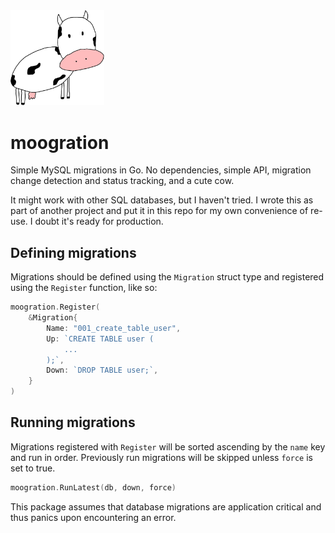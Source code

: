 <img src="https://github.com/nate-anderson/moogration/blob/master/moo.jpg" width="150" alt="Moo the database cow">

# moogration
Simple MySQL migrations in Go. No dependencies, simple API, migration change detection and
status tracking, and a cute cow.

It might work with other SQL databases, but I haven't tried. I wrote this as part of another
project and put it in this repo for my own convenience of re-use. I doubt it's ready for
production.

## Defining migrations
Migrations should be defined using the `Migration` struct type and registered using the 
`Register` function, like so:

```go
moogration.Register(
    &Migration{
		Name: "001_create_table_user",
		Up: `CREATE TABLE user (
			...
		);`,
		Down: `DROP TABLE user;`,
    }
)
```

## Running migrations
Migrations registered with `Register` will be sorted ascending by the `name` key
and run in order. Previously run migrations will be skipped unless `force` is set to true.

```go
moogration.RunLatest(db, down, force)
```

This package assumes that database migrations are application critical and thus panics upon
encountering an error.
